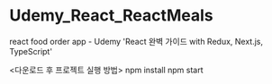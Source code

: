 # Udemy_React_ReactMeals
react food order app - Udemy 'React 완벽 가이드 with Redux, Next.js, TypeScript'

<다운로드 후 프로젝트 실행 방법>
npm install
npm start 